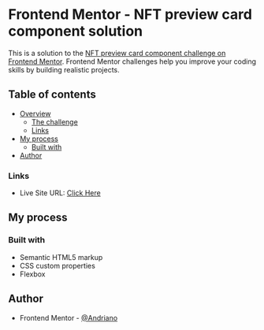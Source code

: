 # Frontend Mentor - NFT preview card component solution

This is a solution to the [NFT preview card component challenge on Frontend Mentor](https://www.frontendmentor.io/challenges/nft-preview-card-component-SbdUL_w0U). Frontend Mentor challenges help you improve your coding skills by building realistic projects. 

## Table of contents

- [Overview](#overview)
  - [The challenge](#the-challenge)
  - [Links](#links)
- [My process](#my-process)
  - [Built with](#built-with)
- [Author](#author)

### Links

- Live Site URL: [Click Here](https://andrian-w.github.io/nft-card/)

## My process

### Built with

- Semantic HTML5 markup
- CSS custom properties
- Flexbox


## Author
- Frontend Mentor - [@Andriano](https://www.frontendmentor.io/profile/Andrian-W)
